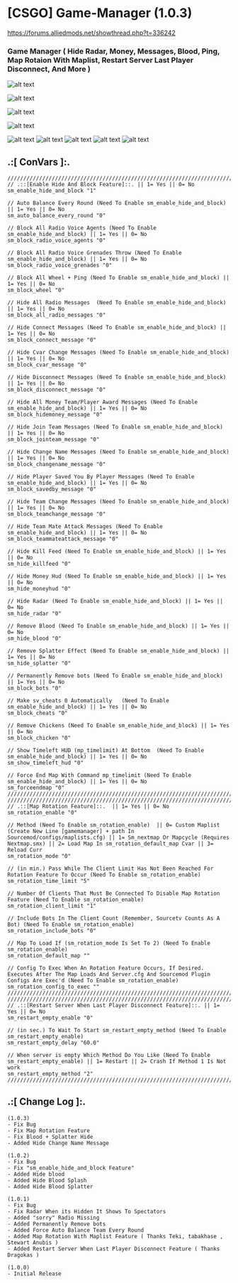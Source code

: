 # [CSGO] Game-Manager (1.0.3)
https://forums.alliedmods.net/showthread.php?t=336242

### Game Manager ( Hide Radar, Money, Messages, Blood, Ping, Map Rotaion With Maplist, Restart Server Last Player Disconnect, And More )

![alt text](https://github.com/oqyh/Game_Manager/blob/main/images/8.png?raw=true)

![alt text](https://github.com/oqyh/Game_Manager/blob/main/images/5.png?raw=true)

![alt text](https://github.com/oqyh/Game_Manager/blob/main/images/7.png?raw=true)

![alt text](https://github.com/oqyh/Game_Manager/blob/main/images/2.png?raw=true)

![alt text](https://github.com/oqyh/Game_Manager/blob/main/images/1.png?raw=true)
![alt text](https://github.com/oqyh/Game_Manager/blob/main/images/3.png?raw=true)
![alt text](https://github.com/oqyh/Game_Manager/blob/main/images/4.png?raw=true)
![alt text](https://github.com/oqyh/Game_Manager/blob/main/images/6.png?raw=true)
![alt text](https://github.com/oqyh/Game_Manager/blob/main/images/9.png?raw=true)


## .:[ ConVars ]:.
  ```
////////////////////////////////////////////////////////////////////////////////////////////////////////////////////////////////
// .::[Enable Hide And Block Feature]::. || 1= Yes || 0= No
sm_enable_hide_and_block "1"

// Auto Balance Every Round (Need To Enable sm_enable_hide_and_block) || 1= Yes || 0= No
sm_auto_balance_every_round "0"

// Block All Radio Voice Agents (Need To Enable sm_enable_hide_and_block) || 1= Yes || 0= No
sm_block_radio_voice_agents "0"

// Block All Radio Voice Grenades Throw (Need To Enable sm_enable_hide_and_block) || 1= Yes || 0= No
sm_block_radio_voice_grenades "0"

// Block All Wheel + Ping (Need To Enable sm_enable_hide_and_block) || 1= Yes || 0= No
sm_block_wheel "0"

// Hide All Radio Messages  (Need To Enable sm_enable_hide_and_block) || 1= Yes || 0= No
sm_block_all_radio_messages "0"

// Hide Connect Messages (Need To Enable sm_enable_hide_and_block) || 1= Yes || 0= No
sm_block_connect_message "0"

// Hide Cvar Change Messages (Need To Enable sm_enable_hide_and_block) || 1= Yes || 0= No
sm_block_cvar_message "0"

// Hide Disconnect Messages (Need To Enable sm_enable_hide_and_block) || 1= Yes || 0= No
sm_block_disconnect_message "0"

// Hide All Money Team/Player Award Messages (Need To Enable sm_enable_hide_and_block) || 1= Yes || 0= No
sm_block_hidemoney_message "0"

// Hide Join Team Messages (Need To Enable sm_enable_hide_and_block) || 1= Yes || 0= No
sm_block_jointeam_message "0"

// Hide Change Name Messages (Need To Enable sm_enable_hide_and_block) || 1= Yes || 0= No
sm_block_changename_message "0"

// Hide Player Saved You By Player Messages (Need To Enable sm_enable_hide_and_block) || 1= Yes || 0= No
sm_block_savedby_message "0"

// Hide Team Change Messages (Need To Enable sm_enable_hide_and_block) || 1= Yes || 0= No
sm_block_teamchange_message "0"

// Hide Team Mate Attack Messages (Need To Enable sm_enable_hide_and_block) || 1= Yes || 0= No
sm_block_teammateattack_message "0"

// Hide Kill Feed (Need To Enable sm_enable_hide_and_block) || 1= Yes || 0= No
sm_hide_killfeed "0"

// Hide Money Hud (Need To Enable sm_enable_hide_and_block) || 1= Yes || 0= No
sm_hide_moneyhud "0"

// Hide Radar (Need To Enable sm_enable_hide_and_block) || 1= Yes || 0= No
sm_hide_radar "0"

// Remove Blood (Need To Enable sm_enable_hide_and_block) || 1= Yes || 0= No
sm_hide_blood "0"

// Remove Splatter Effect (Need To Enable sm_enable_hide_and_block) || 1= Yes || 0= No
sm_hide_splatter "0"

// Permanently Remove bots (Need To Enable sm_enable_hide_and_block) || 1= Yes || 0= No
sm_block_bots "0"

// Make sv_cheats 0 Automatically   (Need To Enable sm_enable_hide_and_block) || 1= Yes || 0= No
sm_block_cheats "0"

// Remove Chickens (Need To Enable sm_enable_hide_and_block) || 1= Yes || 0= No
sm_block_chicken "0"

// Show Timeleft HUD (mp_timelimit) At Bottom  (Need To Enable sm_enable_hide_and_block) || 1= Yes || 0= No
sm_show_timeleft_hud "0"

// Force End Map With Command mp_timelimit (Need To Enable sm_enable_hide_and_block) || 1= Yes || 0= No
sm_forceendmap "0"
////////////////////////////////////////////////////////////////////////////////////////////////////////////////////////////////
////////////////////////////////////////////////////////////////////////////////////////////////////////////////////////////////
// .::[Map Rotation Feature]::.  || 1= Yes || 0= No
sm_rotation_enable "0"

// Method (Need To Enable sm_rotation_enable)  || 0= Custom Maplist (Create New Line [gamemanager] + path In Sourcemod/configs/maplists.cfg) || 1= Sm_nextmap Or Mapcycle (Requires Nextmap.smx) || 2= Load Map In sm_rotation_default_map Cvar || 3= Reload Curr
sm_rotation_mode "0"

// (in min.) Pass While The Client Limit Has Not Been Reached For Rotation Feature To Occur (Need To Enable sm_rotation_enable)
sm_rotation_time_limit "5"

// Number Of Clients That Must Be Connected To Disable Map Rotation Feature (Need To Enable sm_rotation_enable)
sm_rotation_client_limit "1"

// Include Bots In The Client Count (Remember, Sourcetv Counts As A Bot) (Need To Enable sm_rotation_enable)
sm_rotation_include_bots "0"

// Map To Load If (sm_rotation_mode Is Set To 2) (Need To Enable sm_rotation_enable)
sm_rotation_default_map ""

// Config To Exec When An Rotation Feature Occurs, If Desired.  Executes After The Map Loads And Server.cfg And Sourcemod Plugin Configs Are Exec'd (Need To Enable sm_rotation_enable)
sm_rotation_config_to_exec ""
////////////////////////////////////////////////////////////////////////////////////////////////////////////////////////////////
////////////////////////////////////////////////////////////////////////////////////////////////////////////////////////////////
// .::[Restart Server When Last Player Disconnect Feature]::. || 1= Yes || 0= No 
sm_restart_empty_enable "0"

// (in sec.) To Wait To Start sm_restart_empty_method (Need To Enable sm_restart_empty_enable)
sm_restart_empty_delay "60.0"

// When server is empty Which Method Do You Like (Need To Enable sm_restart_empty_enable) || 1= Restart || 2= Crash If Method 1 Is Not work
sm_restart_empty_method "2"
////////////////////////////////////////////////////////////////////////////////////////////////////////////////////////////////
```


## .:[ Change Log ]:.
```
(1.0.3)
- Fix Bug
- Fix Map Rotation Feature
- Fix Blood + Splatter Hide
- Added Hide Change Name Message

(1.0.2)
- Fix Bug
- Fix "sm_enable_hide_and_block Feature"
- Added Hide blood
- Added Hide Blood Splash
- Added Hide Blood Splatter

(1.0.1)
- Fix Bug
- Fix Radar When its Hidden It Shows To Spectators
- Added "sorry" Radio Missing
- Added Permanently Remove bots 
- Added Force Auto Balance Team Every Round
- Added Map Rotation With Maplist Feature ( Thanks Teki, tabakhase , Stewart Anubis )
- Added Restart Server When Last Player Disconnect Feature ( Thanks Dragokas )

(1.0.0)
- Initial Release
```
